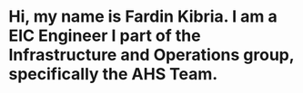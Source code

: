 # Hi, my name is Fardin Kibria. I am a EIC Engineer I part of the Infrastructure and Operations group, specifically the AHS Team.